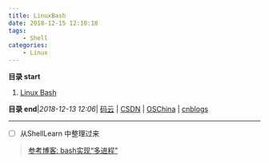 ```yaml
---
title: LinuxBash
date: 2018-12-15 12:10:18
tags: 
    - Shell
categories: 
    - Linux
---
```


**目录 start**
 
1. [Linux Bash](#linux-bash)

**目录 end**|_2018-12-13 12:06_| [码云](https://gitee.com/gin9) | [CSDN](http://blog.csdn.net/kcp606) | [OSChina](https://my.oschina.net/kcp1104) | [cnblogs](http://www.cnblogs.com/kuangcp)
****************************************

- [ ] 从ShellLearn 中整理过来

> [参考博客: bash实现“多进程”](http://www.cnitblog.com/sysop/archive/2008/11/03/50974.aspx)

